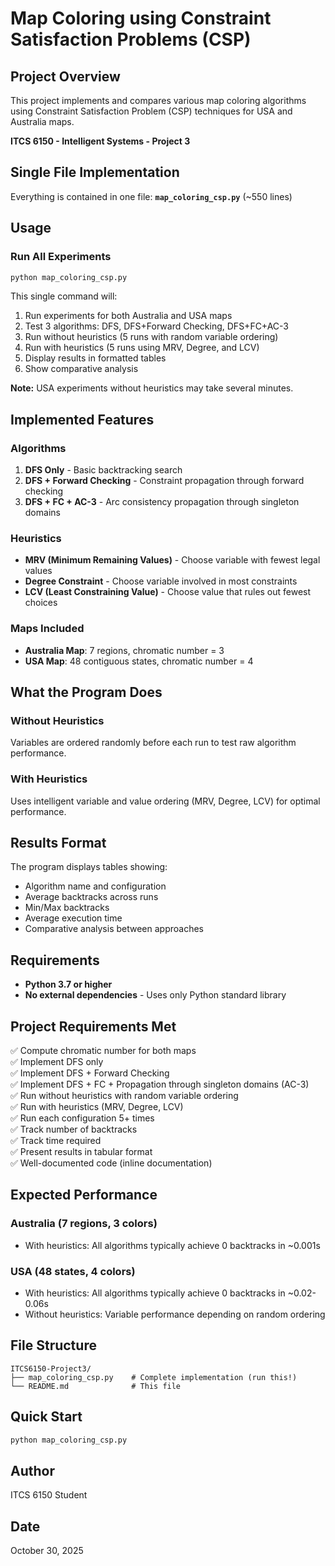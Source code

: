 # Map Coloring using Constraint Satisfaction Problems (CSP)

## Project Overview
This project implements and compares various map coloring algorithms using Constraint Satisfaction Problem (CSP) techniques for USA and Australia maps.

**ITCS 6150 - Intelligent Systems - Project 3**

## Single File Implementation
Everything is contained in one file: **`map_coloring_csp.py`** (~550 lines)

## Usage

### Run All Experiments
```bash
python map_coloring_csp.py
```

This single command will:
1. Run experiments for both Australia and USA maps
2. Test 3 algorithms: DFS, DFS+Forward Checking, DFS+FC+AC-3
3. Run without heuristics (5 runs with random variable ordering)
4. Run with heuristics (5 runs using MRV, Degree, and LCV)
5. Display results in formatted tables
6. Show comparative analysis

**Note:** USA experiments without heuristics may take several minutes.

## Implemented Features

### Algorithms
1. **DFS Only** - Basic backtracking search
2. **DFS + Forward Checking** - Constraint propagation through forward checking
3. **DFS + FC + AC-3** - Arc consistency propagation through singleton domains

### Heuristics
- **MRV (Minimum Remaining Values)** - Choose variable with fewest legal values
- **Degree Constraint** - Choose variable involved in most constraints
- **LCV (Least Constraining Value)** - Choose value that rules out fewest choices

### Maps Included
- **Australia Map**: 7 regions, chromatic number = 3
- **USA Map**: 48 contiguous states, chromatic number = 4

## What the Program Does

### Without Heuristics
Variables are ordered randomly before each run to test raw algorithm performance.

### With Heuristics
Uses intelligent variable and value ordering (MRV, Degree, LCV) for optimal performance.

## Results Format

The program displays tables showing:
- Algorithm name and configuration
- Average backtracks across runs
- Min/Max backtracks
- Average execution time
- Comparative analysis between approaches

## Requirements

- **Python 3.7 or higher**
- **No external dependencies** - Uses only Python standard library

## Project Requirements Met

✅ Compute chromatic number for both maps  
✅ Implement DFS only  
✅ Implement DFS + Forward Checking  
✅ Implement DFS + FC + Propagation through singleton domains (AC-3)  
✅ Run without heuristics with random variable ordering  
✅ Run with heuristics (MRV, Degree, LCV)  
✅ Run each configuration 5+ times  
✅ Track number of backtracks  
✅ Track time required  
✅ Present results in tabular format  
✅ Well-documented code (inline documentation)  

## Expected Performance

### Australia (7 regions, 3 colors)
- With heuristics: All algorithms typically achieve 0 backtracks in ~0.001s

### USA (48 states, 4 colors)
- With heuristics: All algorithms typically achieve 0 backtracks in ~0.02-0.06s
- Without heuristics: Variable performance depending on random ordering

## File Structure
```
ITCS6150-Project3/
├── map_coloring_csp.py    # Complete implementation (run this!)
└── README.md              # This file
```

## Quick Start
```bash
python map_coloring_csp.py
```

## Author
ITCS 6150 Student

## Date
October 30, 2025